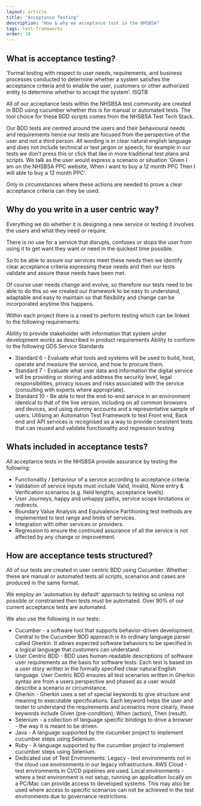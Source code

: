 ```yaml
---
layout: article
title: "Acceptance Testing"
description: "How & why we acceptance test in the NHSBSA"
tags: test-frameworks
order: 10
---
```


## What is acceptance testing?

'Formal testing with respect to user needs, requirements, and business processes conducted to determine whether a system satisfies the acceptance criteria and to enable the user, customers or other authorized entity to determine whether to accept the system'. ISQTB

All of our acceptance tests within the NHSBSA test community are created in BDD using cucumber whether this is for manual or automated tests. The tool choice for these BDD scripts comes from the NHSBSA Test Tech Stack.

Our BDD tests are centred around the users and their behavioural needs and requirements hence our tests are focused from the perspective of the user and not a third person. All wording is in clear natural english language and does not include technical or test jargon or speech, for example in our tests we don't press this or click that like in more traditional test plans and scripts. We talk as the user would express a scenario or situation 'Given I am on the NHSBSA PPC website, When I want to buy a 12 month PPC Then I will able to buy a 12 month PPC'.

Only in circumstances where these actions are needed to prove a clear acceptance criteria can they be used.

## Why do you write in a user centric way?

Everything we do whether it is designing a new service or testing it involves the users and what they need or require.

There is no use for a service that disrupts, confuses or stops the user from using it to get want they want or need in the quickest time possible.

So to be able to assure our services meet these needs then we identify clear acceptance criteria expressing these needs and then our tests validate and assure these needs have been met.

Of course user needs change and evolve, so therefore our tests need to be able to do this so we created our framework to be easy to understand, adaptable and easy to maintain so that flexibility and change can be incorporated anytime this happens.

Within each project there is a need to perform testing which can be linked to the following requirements:

Ability to provide stakeholder with information that system under development works as described in product requirements
Ability to conform to the following GDS Service Standards

- Standard 6 - Evaluate what tools and systems will be used to build, host, operate and measure the service, and how to procure them.
- Standard 7 - Evaluate what user data and information the digital service will be providing or storing and address the security level, legal responsibilities, privacy issues and risks associated with the service (consulting with experts where appropriate).
- Standard 10 - Be able to test the end-to-end service in an environment identical to that of the live version, including on all common browsers and devices, and using dummy accounts and a representative sample of users.
Utilising an Automation Test Framework to test Front end, Back end and API services is recognised as a way to provide consistent tests that can reused and validate functionality and regression testing

## Whats included in acceptance tests?

All acceptance tests in the NHSBSA provide assurance by testing the following:

- Functionality / behaviour of a service according to acceptance criteria.
- Validation of service inputs must include Valid, Invalid, None entry & Verification scenarios (e.g. field lengths, acceptance levels).
- User Journeys, happy and unhappy paths, service scope limitations or redirects.
- Boundary Value Analysis and Equivalence Partitioning test methods are implemented to test range and limits of services.
- Integration with other services or providers.
- Regression to ensure the continued assurance of all the service is not affected by any change or improvement.

## How are acceptance tests structured?

All of our tests are created in user centric BDD using Cucumber. Whether these are manual or automated tests all scripts, scenarios and cases are produced in the same format.

We employ an 'automation by default' approach to testing so unless not possible or constrained then tests must be automated. Over 90% of our current acceptance tests are automated.

We also use the following in our tests:

- Cucumber - a software tool that supports behavior-driven development. Central to the Cucumber BDD approach is its ordinary language parser called Gherkin. It allows expected software behaviors to be specified in a logical language that customers can understand.
- User Centric BDD - BDD uses human-readable descriptions of software user requirements as the basis for software tests. Each test is based on a user story written in the formally specified clear natural English language. User Centric BDD ensures all test scenarios written in Gherkin syntax are from a users perspective and phased as a user would describe a scenario or circumstance.
- Gherkin - Gherkin uses a set of special keywords to give structure and meaning to executable specifications. Each keyword helps the user and tester to understand the requirements and scenarios more clearly, these keywords include Given (pre-condition), When (action), Then (result).
- Selenium - a collection of language specific bindings to drive a browser - the way it is meant to be driven.
- Java - A language supported by the cucumber project to implement cucumber steps using Selenium.
- Ruby - A language supported by the cucumber project to implement cucumber steps using Selenium.
- Dedicated use of Test Environments:
        Legacy - test environments not in the cloud use environments in our legacy infrastructure.
        AWS Cloud - test environments in CI/CD pipelines are used.
        Local environments - where a test environment is not setup, running an application locally on a PC/Mac can provide access to developed systems. This may also be used where access to specific scenarios can not be achieved in the test environments due to governance restrictions.
